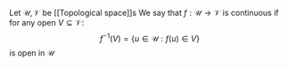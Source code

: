 Let $\mathcal{U},\mathcal{V}$ be [[Topological space]]s
We say that $f:\mathcal{U}\to \mathcal{V}$ is continuous if
for any open $V\subseteq \mathcal{V}$:
$$
f^{-1}(V)=\{ u\in \mathcal{U} : f(u)\in V \}
$$
is open in $\mathcal{U}$
